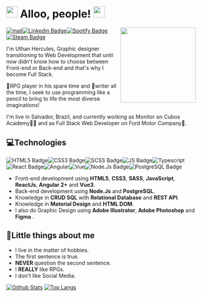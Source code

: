 <h1><img src="https://i.pinimg.com/originals/bd/e1/22/bde1222aadc4a3f8cf0b16dc8909b58c.gif" width="30px"> Alloo, people! <img src="https://i.pinimg.com/originals/bd/e1/22/bde1222aadc4a3f8cf0b16dc8909b58c.gif" width="30px"></h1>

<img align='right' src='https://i.pinimg.com/originals/d5/d8/15/d5d8153410d12ed43e340059ebc8ec15.gif' width='200"'>

<a href="mailto:uthanh@protonmail.com" target="_blank"><img alt="mail" src="https://img.shields.io/badge/ProtonMail-8B89CC?style=for-the-badge&logo=protonmail&logoColor=white" /></a>[![Linkedin Badge](https://img.shields.io/badge/LinkedIn-0077B5?style=for-the-badge&logo=linkedin&logoColor=white)](https://www.linkedin.com/in/uthanh/)[![Spotify Badge](https://img.shields.io/badge/Spotify-1ED760?&style=for-the-badge&logo=spotify&logoColor=white)](https://open.spotify.com/user/22umontdqgmp5inrubeehzk7y?si=ef3af91a322a4c6a)[![Steam Badge](https://img.shields.io/badge/Steam-000000?style=for-the-badge&logo=steam&logoColor=white)](https://steamcommunity.com/id/kaoms/)

I'm Uthan Hercules, Graphic designer transitioning to Web Development that until now didn't know how to choose between Front-end or Back-end and that's why I become Full Stack.

🧙RPG player in his spare time and 📝writer all the time, I seek to use programming like a pencil to bring to life the most diverse imaginations!

I'm live in Salvador, Brazil, and currently working as Monitor on Cubos Academy👨‍💻 and as Full Stack Web Developer on Ford Motor Company🚗.  
  
<h2>💻Technologies</h2>

![HTML5 Badge](https://img.shields.io/badge/HTML5-E34F26?style=for-the-badge&logo=html5&logoColor=white)![CSS3 Badge](https://img.shields.io/badge/CSS3-1572B6?style=for-the-badge&logo=css3&logoColor=white)![SCSS Badge](https://img.shields.io/badge/Sass-CC6699?style=for-the-badge&logo=sass&logoColor=white)![JS Badge](https://img.shields.io/badge/JavaScript-F7DF1E?style=for-the-badge&logo=javascript&logoColor=black)<img alt="Typescript" src="https://img.shields.io/badge/TypeScript-007ACC?style=for-the-badge&logo=typescript&logoColor=white" />![React Badge](https://img.shields.io/badge/React-20232A?style=for-the-badge&logo=react&logoColor=61DAFB)<img alt="Angular" src="https://img.shields.io/badge/Angular-DD0031?style=for-the-badge&logo=angular&logoColor=white" /><img alt="Vue" src="https://img.shields.io/badge/Vue.js-35495E?style=for-the-badge&logo=vue.js&logoColor=4FC08D" />![Node.Js Badge](https://img.shields.io/badge/Node.js-43853D?style=for-the-badge&logo=node.js&logoColor=white)![PostgreSQL Badge](https://img.shields.io/badge/PostgreSQL-316192?style=for-the-badge&logo=postgresql&logoColor=white)

-   Front-end development using **HTML5**, **CSS3**, **SASS**, **JavaScript**, **ReactJs**, **Angular 2+** and **Vue3**.
-   Back-end development using **Node.Js** and **PostgreSQL**.
-   Knowledge in **CRUD SQL** with **Relational Database** and **REST API**.
-   Knowledge in **Material Design** and **HTML DOM**.
-   I also do Graphic Design using **Adobe Illustrator**, **Adobe Photoshop** and **Figma** .

<h2>🤖Little things about me</h2>

-   I live in the matter of hobbies.
-   The first sentence is true.
-   **NEVER** question the second sentence.
-   I **REALLY** like RPGs.
-   I don't like Social Media.

[![Github Stats](https://github-readme-stats.vercel.app/api?username=uthanhercules&theme=buefy&show_icons=true&count_private=true)](https://github.com/anuraghazra/github-readme-stats) [![Top Langs](https://github-readme-stats.vercel.app/api/top-langs/?username=uthanhercules&theme=buefy&layout=compact)](https://github.com/anuraghazra/github-readme-stats)
